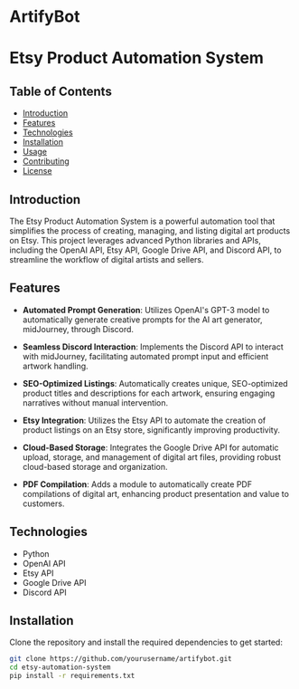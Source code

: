 # ArtifyBot

# Etsy Product Automation System

## Table of Contents

- [Introduction](#introduction)
- [Features](#features)
- [Technologies](#technologies)
- [Installation](#installation)
- [Usage](#usage)
- [Contributing](#contributing)
- [License](#license)

## Introduction

The Etsy Product Automation System is a powerful automation tool that simplifies the process of creating, managing, and listing digital art products on Etsy. This project leverages advanced Python libraries and APIs, including the OpenAI API, Etsy API, Google Drive API, and Discord API, to streamline the workflow of digital artists and sellers.

## Features

- **Automated Prompt Generation**: Utilizes OpenAI's GPT-3 model to automatically generate creative prompts for the AI art generator, midJourney, through Discord.

- **Seamless Discord Interaction**: Implements the Discord API to interact with midJourney, facilitating automated prompt input and efficient artwork handling.

- **SEO-Optimized Listings**: Automatically creates unique, SEO-optimized product titles and descriptions for each artwork, ensuring engaging narratives without manual intervention.

- **Etsy Integration**: Utilizes the Etsy API to automate the creation of product listings on an Etsy store, significantly improving productivity.

- **Cloud-Based Storage**: Integrates the Google Drive API for automatic upload, storage, and management of digital art files, providing robust cloud-based storage and organization.

- **PDF Compilation**: Adds a module to automatically create PDF compilations of digital art, enhancing product presentation and value to customers.

## Technologies

- Python
- OpenAI API
- Etsy API
- Google Drive API
- Discord API

## Installation

Clone the repository and install the required dependencies to get started:

```bash
git clone https://github.com/yourusername/artifybot.git
cd etsy-automation-system
pip install -r requirements.txt
